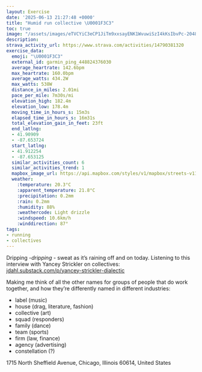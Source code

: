 ```yaml
---
layout: Exercise
date: '2025-06-13 21:27:48 +0000'
title: "Humid run collective \U0001F3C3"
toc: true
image: "/assets/images/eTVCYiC3eCP1JiTm9xxsayENK1WvuwiSzI4kKsIbvPc-2048x1536.jpg.jpeg"
description:
strava_activity_url: https://www.strava.com/activities/14790381320
exercise_data:
  emoji: "\U0001F3C3"
  external_id: garmin_ping_448824376030
  average_heartrate: 142.6bpm
  max_heartrate: 160.0bpm
  average_watts: 434.2W
  max_watts: 538W
  distance_in_miles: 2.01mi
  pace_per_mile: 7m30s/mi
  elevation_high: 182.4m
  elevation_low: 178.4m
  moving_time_in_hours_s: 15m3s
  elapsed_time_in_hours_s: 16m31s
  total_elevation_gain_in_feet: 23ft
  end_latlng:
  - 41.90909
  - -87.653724
  start_latlng:
  - 41.912254
  - -87.653125
  similar_activities_count: 6
  similar_activities_trend: 1
  mapbox_image_url: https://api.mapbox.com/styles/v1/mapbox/streets-v11/static/path-5+787af2-1.0(a%7Bx~F~l~uOC_B%40g%40t%40sAfAaBN%5BAoAB%5B%40%7D%40Ca%40FqAH%7D%40EaABiAKsC%40iACwA%40e%40Eq%40%3Fu%40Dy%40OiE%3FODKd%40OREpAEJE%5CA%5CB%60GIdCBrAChAGT%40j%40AxA%40nAGxEIr%40%40rAGJ%3FLAz%40%3FDN%40N%40nAHnCFt%40CL%40rDCfA%40%7CKKLi%40Zi%40d%40YPeBxAMF_%40n%40eAp%40kBzACL%40FNr%40%5E%60A%3FHa%40%60%40_Ar%40ONk%40%5CMLd%40YBBSRS%60%40y%40h%40_%40f%40e%40NKFa%40h%40QLGBACZWd%40i%40PMR%5BNGH%3FZYr%40%5Dd%40o%40KBc%40%5CUA%5DLk%40l%40uAdAk%40ZWHKHGHANOV),pin-s-s+e5b22e(-87.65152,41.91169),pin-s-f+89ae00(-87.65281,41.908019999999965)/auto/800x800?access_token=pk.eyJ1Ijoiam9zaGJlY2ttYW4iLCJhIjoiY205eWR2aDd1MWZ6djJrbXc4a3M0bWZleiJ9.XiG9OWkNcZk2QzjJbxLB4A
  weather:
    :temperature: 20.3°C
    :apparent_temperature: 21.8°C
    :precipitation: 0.2mm
    :rain: 0.2mm
    :humidity: 88%
    :weathercode: Light drizzle
    :windspeed: 10.6km/h
    :winddirection: 87°
tags:
- running
- collectives
---
```

Dripping -*dripping* - sweat as it’s raining off and on today. Listening to this interview with Yancey Strickler on collectives: [jdahl.substack.com/p/yancey-strickler-dialectic](https://jdahl.substack.com/p/yancey-strickler-dialectic)

Making me think of all the other names for groups of people that do work together, and how they’re differently named in different industries:
- label (music)
- house (drag, literature, fashion)
- collective (art)
- squad (responders)
- family (dance)
- team (sports)
- firm (law, finance)
- agency (advertising)
- constellation (?)

1715 North Sheffield Avenue, Chicago, Illinois 60614, United States

